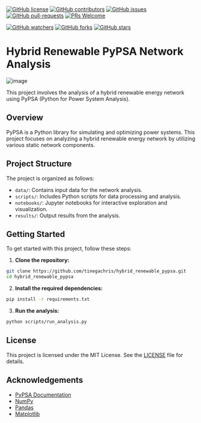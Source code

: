 [![GitHub license](https://img.shields.io/github/license/tinegachris/hybrid_renewable_pypsa.svg)](https://github.com/tinegachris/hybrid_renewable_pypsa/blob/main/LICENSE)
[![GitHub contributors](https://img.shields.io/github/contributors/tinegachris/hybrid_renewable_pypsa.svg)](https://github.com/tinegachris/hybrid_renewable_pypsa/graphs/contributors)
[![GitHub issues](https://img.shields.io/github/issues/tinegachris/hybrid_renewable_pypsa.svg)](https://github.com/tinegachris/hybrid_renewable_pypsa/issues)
[![GitHub pull-requests](https://img.shields.io/github/issues-pr/tinegachris/hybrid_renewable_pypsa.svg)](https://github.com/tinegachris/hybrid_renewable_pypsa/pulls)
[![PRs Welcome](https://img.shields.io/badge/PRs-welcome-brightgreen.svg?style=flat-square)](http://makeapullrequest.com)

[![GitHub watchers](https://img.shields.io/github/watchers/tinegachris/hybrid_renewable_pypsa.svg?style=social&label=Watch)](https://github.com/Jtinegachris/hybrid_renewable_pypsa/watchers)
[![GitHub forks](https://img.shields.io/github/forks/tinegachris/hybrid_renewable_pypsa.svg?style=social&label=Fork)](https://github.com/tinegachris/hybrid_renewable_pypsa/network/members)
[![GitHub stars](https://img.shields.io/github/stars/tinegachris/hybrid_renewable_pypsa.svg?style=social&label=Sta)](https://github.com/tinegachris/hybrid_renewable_pypsa/stargazers)

# Hybrid Renewable PyPSA Network Analysis

![image](https://github.com/user-attachments/assets/29608f2e-b8e6-4f5e-956a-45220517be5a)

This project involves the analysis of a hybrid renewable energy network using PyPSA (Python for Power System Analysis).

## Overview

PyPSA is a Python library for simulating and optimizing power systems. This project focuses on analyzing a hybrid renewable energy network by utilizing various static network components.

## Project Structure

The project is organized as follows:

- `data/`: Contains input data for the network analysis.
- `scripts/`: Includes Python scripts for data processing and analysis.
- `notebooks/`: Jupyter notebooks for interactive exploration and visualization.
- `results/`: Output results from the analysis.

## Getting Started

To get started with this project, follow these steps:

1. **Clone the repository:**

  ```sh
  git clone https://github.com/tinegachris/hybrid_renewable_pypsa.git
  cd hybrid_renewable_pypsa
  ```

2. **Install the required dependencies:**

  ```sh
  pip install -r requirements.txt
  ```

3. **Run the analysis:**

  ```sh
  python scripts/run_analysis.py
  ```

## License

This project is licensed under the MIT License. See the [LICENSE](LICENSE) file for details.

## Acknowledgements

- [PyPSA Documentation](https://pypsa.readthedocs.io/en/latest/)
- [NumPy](https://numpy.org/)
- [Pandas](https://pandas.pydata.org/)
- [Matplotlib](https://matplotlib.org/)
